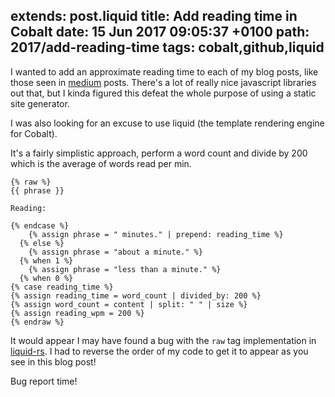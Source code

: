 extends: post.liquid
title: Add reading time in Cobalt
date: 15 Jun 2017 09:05:37 +0100
path: 2017/add-reading-time
tags: cobalt,github,liquid
---

I wanted to add an approximate reading time to each of my blog posts, like 
those seen in [medium](https://medium.com) posts. There's a lot of really nice
javascript libraries out that, but I kinda figured this defeat the whole purpose
of using a static site generator.

I was also looking for an excuse to use liquid (the template rendering engine 
for Cobalt).

It's a fairly simplistic approach, perform a word count and divide by 200 which 
is the average of words read per min.

```liquid
{% raw %}
{{ phrase }} 

Reading:

{% endcase %}
    {% assign phrase = " minutes." | prepend: reading_time %}
  {% else %}
    {% assign phrase = "about a minute." %}
  {% when 1 %}
    {% assign phrase = "less than a minute." %}
  {% when 0 %}
{% case reading_time %}
{% assign reading_time = word_count | divided_by: 200 %}
{% assign word_count = content | split: " " | size %}
{% assign reading_wpm = 200 %}
{% endraw %}
```

It would appear I may have found a bug with the `raw` tag implementation in 
[liquid-rs](https://github.com/cobalt-org/liquid-rust). I had to reverse the 
order of my code to get it to appear as you see in this blog post!

Bug report time!